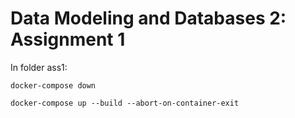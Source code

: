 # Data Modeling and Databases 2: Assignment 1
In folder ass1:

`docker-compose down`

`docker-compose up --build --abort-on-container-exit`
